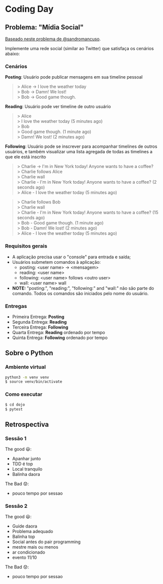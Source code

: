 # Coding Day

## Problema: "Mídia Social"

[Baseado neste problema de @sandromancuso][1].

Implemente uma rede social (similar ao Twitter) que satisfaça os cenários abaixo:

### Cenários

**Posting**: Usuário pode publicar mensagens em sua timeline pessoal

> \> Alice -> I love the weather today    
> \> Bob -> Damn! We lost!     
> \> Bob -> Good game though.    

**Reading**: Usuário pode ver timeline de outro usuário

> \> Alice    
> \> I love the weather today (5 minutes ago)    
> \> Bob    
> \> Good game though. (1 minute ago)     
> \> Damn! We lost! (2 minutes ago)    

**Following**: Usuário pode se inscrever para acompanhar timelines de outros usuários, e também visualizar uma lista agregada de todas as timelines a que ele está inscrito

> \> Charlie -> I'm in New York today! Anyone wants to have a coffee?     
> \> Charlie follows Alice    
> \> Charlie wall    
> \> Charlie - I'm in New York today! Anyone wants to have a coffee? (2 seconds ago)    
> \> Alice - I love the weather today (5 minutes ago)    

> \> Charlie follows Bob    
> \> Charlie wall    
> \> Charlie - I'm in New York today! Anyone wants to have a coffee? (15 seconds ago)     
> \> Bob - Good game though. (1 minute ago)     
> \> Bob - Damn! We lost! (2 minutes ago)     
> \> Alice - I love the weather today (5 minutes ago)    

### Requisitos gerais

- A aplicação precisa usar o "console" para entrada e saída;
- Usuários submetem comandos à aplicação:
    - posting: \<user name> -> \<mensagem> 
    - reading: \<user name> 
    - following: \<user name> follows \<outro user> 
    - wall: \<user name> wall 
- **NOTE:** "posting:", "reading:", "following:" and "wall:" não são parte do comando. Todos os comandos são iniciados pelo nome do usuário.


### Entregas ###

- Primeira Entrega: **Posting**
- Segunda Entrega: **Reading**
- Terceira Entrega: **Following**
- Quarta Entrega: **Reading** ordenado por tempo
- Quinta Entrega: **Following** ordenado por tempo


## Sobre o Python

### Ambiente virtual ###

```bash
python3 -m venv venv
$ source venv/bin/activate
```

### Como executar ###

```bash
$ cd dojo
$ pytest
```

## Retrospectiva

### Sessão 1

The good :smiley::
- Apanhar junto
- TDD é top
- Local tranquilo
- Balinha daora 

The Bad :worried::
- pouco tempo por sessao


### Sessão 2

The good :smiley::
- Guide daora
- Problema adequado
- Balinha top
- Social antes do pair programming
- mestre mais ou menos
- ar condicionado
- evento 11/10

The Bad :worried::
- pouco tempo por sessao

[1]: https://github.com/sandromancuso/social_networking_kata